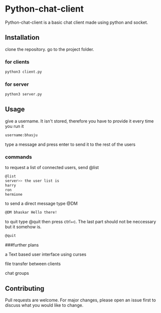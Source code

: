 # Python-chat-client

Python-chat-client is a basic chat client made using python and socket. 

## Installation

clone the repository. go to the project folder.

### for clients

```bash
python3 client.py
```
### for server

```bash
python3 server.py
```

## Usage
give a username. It isn't stored, therefore you have to provide it every time you run it

```bash
username:bhasju
```
type a message and press enter to send it to the rest of the users

###  commands
to request a list of connected users, send @list
```bash
@list
server>> the user list is 
harry
ron
hermione
```
to send a direct message type @DM <username of receiver> <your message>
```bash
@DM bhaskar Hello there!
```
to quit type @quit then press ctrl+c. The last part should not be neccessary but it somehow is. 

```bash
@quit
```
###further plans

a Text based user interface using curses 

file transfer between clients

chat groups


## Contributing
Pull requests are welcome. For major changes, please open an issue first to discuss what you would like to change.

